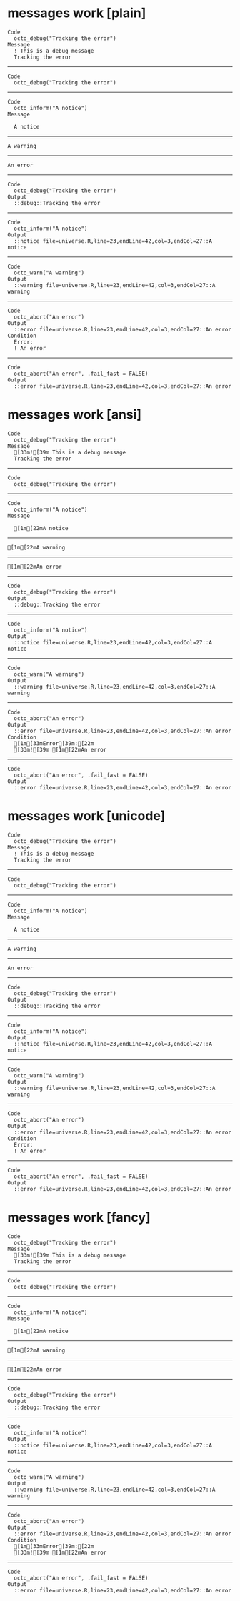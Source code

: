 # messages work [plain]

    Code
      octo_debug("Tracking the error")
    Message
      ! This is a debug message
      Tracking the error

---

    Code
      octo_debug("Tracking the error")

---

    Code
      octo_inform("A notice")
    Message
      
      A notice

---

    A warning

---

    An error

---

    Code
      octo_debug("Tracking the error")
    Output
      ::debug::Tracking the error

---

    Code
      octo_inform("A notice")
    Output
      ::notice file=universe.R,line=23,endLine=42,col=3,endCol=27::A notice

---

    Code
      octo_warn("A warning")
    Output
      ::warning file=universe.R,line=23,endLine=42,col=3,endCol=27::A warning

---

    Code
      octo_abort("An error")
    Output
      ::error file=universe.R,line=23,endLine=42,col=3,endCol=27::An error
    Condition
      Error:
      ! An error

---

    Code
      octo_abort("An error", .fail_fast = FALSE)
    Output
      ::error file=universe.R,line=23,endLine=42,col=3,endCol=27::An error

# messages work [ansi]

    Code
      octo_debug("Tracking the error")
    Message
      [33m![39m This is a debug message
      Tracking the error

---

    Code
      octo_debug("Tracking the error")

---

    Code
      octo_inform("A notice")
    Message
      
      [1m[22mA notice

---

    [1m[22mA warning

---

    [1m[22mAn error

---

    Code
      octo_debug("Tracking the error")
    Output
      ::debug::Tracking the error

---

    Code
      octo_inform("A notice")
    Output
      ::notice file=universe.R,line=23,endLine=42,col=3,endCol=27::A notice

---

    Code
      octo_warn("A warning")
    Output
      ::warning file=universe.R,line=23,endLine=42,col=3,endCol=27::A warning

---

    Code
      octo_abort("An error")
    Output
      ::error file=universe.R,line=23,endLine=42,col=3,endCol=27::An error
    Condition
      [1m[33mError[39m:[22m
      [33m![39m [1m[22mAn error

---

    Code
      octo_abort("An error", .fail_fast = FALSE)
    Output
      ::error file=universe.R,line=23,endLine=42,col=3,endCol=27::An error

# messages work [unicode]

    Code
      octo_debug("Tracking the error")
    Message
      ! This is a debug message
      Tracking the error

---

    Code
      octo_debug("Tracking the error")

---

    Code
      octo_inform("A notice")
    Message
      
      A notice

---

    A warning

---

    An error

---

    Code
      octo_debug("Tracking the error")
    Output
      ::debug::Tracking the error

---

    Code
      octo_inform("A notice")
    Output
      ::notice file=universe.R,line=23,endLine=42,col=3,endCol=27::A notice

---

    Code
      octo_warn("A warning")
    Output
      ::warning file=universe.R,line=23,endLine=42,col=3,endCol=27::A warning

---

    Code
      octo_abort("An error")
    Output
      ::error file=universe.R,line=23,endLine=42,col=3,endCol=27::An error
    Condition
      Error:
      ! An error

---

    Code
      octo_abort("An error", .fail_fast = FALSE)
    Output
      ::error file=universe.R,line=23,endLine=42,col=3,endCol=27::An error

# messages work [fancy]

    Code
      octo_debug("Tracking the error")
    Message
      [33m![39m This is a debug message
      Tracking the error

---

    Code
      octo_debug("Tracking the error")

---

    Code
      octo_inform("A notice")
    Message
      
      [1m[22mA notice

---

    [1m[22mA warning

---

    [1m[22mAn error

---

    Code
      octo_debug("Tracking the error")
    Output
      ::debug::Tracking the error

---

    Code
      octo_inform("A notice")
    Output
      ::notice file=universe.R,line=23,endLine=42,col=3,endCol=27::A notice

---

    Code
      octo_warn("A warning")
    Output
      ::warning file=universe.R,line=23,endLine=42,col=3,endCol=27::A warning

---

    Code
      octo_abort("An error")
    Output
      ::error file=universe.R,line=23,endLine=42,col=3,endCol=27::An error
    Condition
      [1m[33mError[39m:[22m
      [33m![39m [1m[22mAn error

---

    Code
      octo_abort("An error", .fail_fast = FALSE)
    Output
      ::error file=universe.R,line=23,endLine=42,col=3,endCol=27::An error

